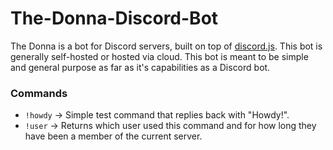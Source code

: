 # The-Donna-Discord-Bot
The Donna is a bot for Discord servers, built on top of <a href="https://discord.js.org">discord.js</a>. This bot is generally self-hosted or hosted via cloud. This bot is meant to be simple and general purpose as far as it's capabilities as a Discord bot.

### Commands
- `!howdy` -> Simple test command that replies back with "Howdy!".
- `!user` -> Returns which user used this command and for how long they have been a member of the current server.